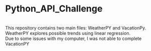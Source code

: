 # Python_API_Challenge
<br>
This repository contains two main files: WeatherPY and VacationPy. WeatherPY explores possible trends using linear regression. <br>
Due to some issues with my computer, I was not able to complete VacationPY
